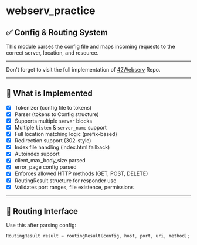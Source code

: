# webserv_practice
## ✅ Config & Routing System

This module parses the config file and maps incoming requests to the correct server, location, and resource.

---

Don't forget to visit the full implementation of [42Webserv](https://github.com/Lc0d3r/1337-Webserv.git) Repo.

---

## 🔧 What is Implemented

- [x] Tokenizer (config file to tokens)
- [x] Parser (tokens to Config structure)
- [x] Supports multiple `server` blocks
- [x] Multiple `listen` & `server_name` support
- [x] Full location matching logic (prefix-based)
- [x] Redirection support (302-style)
- [x] Index file handling (index.html fallback)
- [x] Autoindex support
- [x] client_max_body_size parsed
- [x] error_page config parsed
- [x] Enforces allowed HTTP methods (GET, POST, DELETE)
- [x] RoutingResult structure for responder use
- [x] Validates port ranges, file existence, permissions

---

## 🔗 Routing Interface

Use this after parsing config:

```c
RoutingResult result = routingResult(config, host, port, uri, method);
